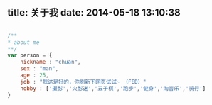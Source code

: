 title: 关于我
date: 2014-05-18 13:10:38
---
``` javascript

/**
* about me
**/
var person = {
    nickname : "chuan",
    sex : "man",
    age : 25,
    job : "我这是好的，你刷新下网页试试~ （FED）"
    hobby : ['摄影','火影迷','五子棋','跑步','健身','淘音乐','骑行']
}

```